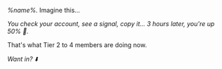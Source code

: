 *%name%\.* Imagine this\.\.\. 

*You check your account\, see a signal\, copy it\.\.\. 3 hours later\, you\'re up 50\% 💸\.*

That\'s what Tier 2 to 4 members are doing now\. 

*Want in\? ⬇️*